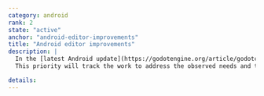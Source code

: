 ```yaml
---
category: android
rank: 2
state: "active"
anchor: "android-editor-improvements"
title: "Android editor improvements"
description: |
  In the [latest Android update](https://godotengine.org/article/godotcon-2025-xr-android-recap/), data was shared about the growing user-base of the Android editor, as well as the [pain points](https://www.youtube.com/watch?v=qoCWp_oP9Ng) encountered by its users.
  This priority will track the work to address the observed needs and to improve the stability and user experience of the editor.

details:
---
```

